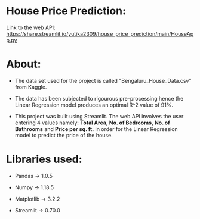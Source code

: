 # House Price Prediction:

Link to the web API: https://share.streamlit.io/yutika2309/house_price_prediction/main/HouseApp.py

# About:
* The data set used for the project is called "Bengaluru_House_Data.csv" from Kaggle.

* The data has been subjected to rigourous pre-processing hence the Linear Regression model produces an optimal R^2 value of 91%.

* This project was built using Streamlit. The web API involves the user entering 4 values namely: **Total Area**, **No. of Bedrooms**, **No. of Bathrooms** and **Price per sq. ft.** 
in order for the Linear Regression model to predict the price of the house.

# Libraries used:

* Pandas -> 1.0.5

* Numpy -> 1.18.5

* Matplotlib -> 3.2.2

* Streamlit -> 0.70.0
